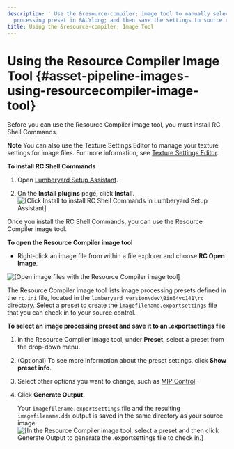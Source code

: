 ```yaml
---
description: ' Use the &resource-compiler; image tool to manually select an image
  processing preset in &ALYlong; and then save the settings to source control. '
title: Using the &resource-compiler; Image Tool
---
```

# Using the Resource Compiler Image Tool {#asset-pipeline-images-using-resourcecompiler-image-tool}

Before you can use the Resource Compiler image tool, you must install RC Shell Commands\.

**Note**
You can also use the Texture Settings Editor to manage your texture settings for image files\. For more information, see [Texture Settings Editor](/docs/userguide/texture-settings-editor.md)\.

**To install RC Shell Commands**

1. Open [Lumberyard Setup Assistant](/docs/userguide/lumberyard-launcher-using.md)\.

1. On the **Install plugins** page, click **Install**\.
![\[Click Install to install RC Shell Commands in Lumberyard Setup Assistant\]](/images/userguide/assets/pipeline/asset-pipeline-images-resourcecompiler-1.png)

Once you install the RC Shell Commands, you can use the Resource Compiler image tool\.

**To open the Resource Compiler image tool**
+ Right\-click an image file from within a file explorer and choose **RC Open Image**\.

![\[Open image files with the Resource Compiler image tool\]](/images/userguide/assets/pipeline/asset-pipeline-images-resourcecompiler-2.png)

The Resource Compiler image tool lists image processing presets defined in the `rc.ini` file, located in the `lumberyard_version\dev\Bin64vc141\rc` directory\. Select a preset to create the `imagefilename.exportsettings` file that you can check in to your source control\.

**To select an image processing preset and save it to an \.exportsettings file**

1. In the Resource Compiler image tool, under **Preset**, select a preset from the drop\-down menu\.

1. \(Optional\) To see more information about the preset settings, click **Show preset info**\.

1. Select other options you want to change, such as [MIP Control](/docs/userguide/assets/generating-mipmaps.md)\.

1. Click **Generate Output**\.

   Your `imagefilename.exportsettings` file and the resulting `imagefilename.dds` output is saved in the same directory as your source image\.
![\[In the Resource Compiler image tool, select a preset and then click Generate Output to generate the .exportsettings file to check in.\]](/images/userguide/assets/pipeline/asset-pipeline-images-resourcecompiler.jpg)